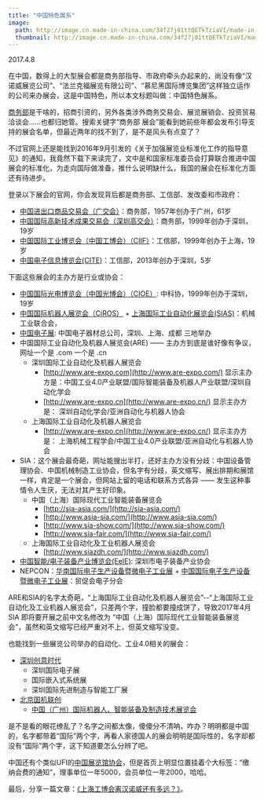 ```yaml
---
title: "中国特色展系"
image: 
  path: http://image.cn.made-in-china.com/34f27j01ttQETkTziaVI/made-in-china.jpg
  thumbnail: http://image.cn.made-in-china.com/34f27j01ttQETkTziaVI/made-in-china.jpg
---
```


2017.4.8

在中国，数得上的大型展会都是商务部指导、市政府牵头办起来的，尚没有像“汉诺威展览公司”、“法兰克福展览有限公司”、“慕尼黑国际博览集团”这样独立运作的公司来办展会，这是中国特色，所以本文标题叫做：中国特色展系。

[商务部](http://www.mofcom.gov.cn)是干啥的，招商引资的，另外各类涉外商务交易会、展览展销会、投资贸易洽谈会……也都归她管。搜索关键字“商务部 展会”能看到她前些年都会发布引导支持的展会名单，但最近两年的找不到了，是不是风头有点变了？

不过官网上还是能找到2016年9月引发的《关于加强展览业标准化工作的指导意见》的通知，我竟然下载下来读完了，文中是和国家标准委员会打算联合推进中国展会的标准化，为走向国际做准备，推什么说明缺什么，我国的展会在标准化方面还有待进步。

登录以下展会的官网，你会发现背后都是商务部、工信部、发改委和市政府：

* [中国进出口商品交易会（广交会）](http://www.cantonfair.org.cn/cn/)：商务部，1957年创办于广州，61岁
* [中国国际高新技术成果交易会（深圳高交会）](http://www.chtf.com)：商务部，1999年创办于深圳，19岁
* [中国国际工业博览会（中国工博会）（CIIF）](http://www.ciif-expo.com)：工信部，1999年创办于上海，19岁
* [中国电子信息博览会(CITE)](http://www.citexpo.org/)：工信部，2013年创办于深圳，5岁

下面这些展会的主办方是行业或协会：

* [中国国际光电博览会（中国光博会）（CIOE）](http://www.cioe.cn): 中科协，1999年创办于深圳，19岁
* [中国国际机器人展览会（CiROS）](http://www.ciros.com.cn) + [上海国际工业自动化展览会(SIAS)](http://www.cmepo.com/index_auto.html)：机械工业联合会，
* [中国电子展](http://www.icef.com.cn): 中国电子器材总公司，深圳、上海、成都 三地举办
* 中国国际工业自动化及机器人展览会(ARE) —— 主办方到底是谁好像有争议，网址一个是 .com 一个是 .cn
    - 深圳国际工业自动化及机器人展览会
        + [http://www.are-expo.com](http://www.are-expo.com/) 显示主办方是：中国工业4.0产业联盟/国际智能装备及机器人产业联盟/深圳自动化学会
        + [http://www.are-expo.cn](http://www.are-expo.cn/) 显示主办方是： 深圳自动化学会/亚洲自动化与机器人协会
    - 上海国际工业自动化及机器人展览会
        + [http://www.are-expo.cn](http://www.are-expo.cn/) 显示主办方是： 上海机械工程学会/中国工业4.0产业联盟/亚洲自动化与机器人协会
* SIA：这个展会最奇葩，网址能搜出半打，还好主办方没有分歧：中国设备管理协会、中国机械制造工业协会，但名字有分歧，英文缩写、展出排期和展馆一样，肯定是一个展会，但网站上留的电话和联系方式各异 —— 发生这种事情令人生厌，无法对其产生好印象。
    - 中国（上海）国际现代工业智能装备展览会
        + [http://sia-asia.com/](http://sia-asia.com/) 
        + [http://www.asia-sia.com/](http://www.asia-sia.com/) 
        + [http://www.sia-show.com/](http://www.sia-show.com/)
        + [http://www.sia-fair.com/](http://www.sia-fair.com/)
    - 上海国际工业自动化及工业机器人展览会
        + [http://www.siazdh.com/](http://www.siazdh.com/)
* [中国智能/电子装备产业博览会(EeIE)](http://cieeie.com/cieeie/): 深圳市电子装备产业协会
* NEPCON：[华南国际电子生产设备暨微电子工业展](http://www.nepconsouthchina.com/) + [中国国际电子生产设备暨微电子工业展](http://www.nepconchina.com/)：贸促会电子分会

ARE和SIA的名字太奇葩，“上海国际工业自动化及机器人展览会”--“上海国际工业自动化及工业机器人展览会”，只差两个字，撞脸都要撞成饼了，导致2017年4月 SIA 即将要开展之前中文名修改为 “中国（上海）国际现代工业智能装备展览会”，虽然和英文缩写已经严重对不上，但英文缩写没变。

也能找到一些展览公司举办的自动化、工业4.0相关的展会：

* [深圳创意时代](http://www.cetimes.com)
    - 深圳国际电子展
    - 国际嵌入式系统展
    - 深圳国际先进制造与智能工厂展
* [北京国机联创](http://www.bjgjlc.com)
    - [中国（广州）国际机器人、智能装备及制造技术展览会](http://www.roboimex.com)

是不是看的眼花缭乱了？名字之间都太像，傻傻分不清呐，咋办？明明都是中国的，名字都带着“国际”两个字，再看人家德国人的展会明明是国际性的，名字却都没有“国际”两个字，这下知道要怎么分辨了吧。

中国还有个类似UFI的[中国展览馆协会](http://www.caec.org.cn)，但是首页上明显位置挂着个大标签：“缴纳会费的通知”，理事单位一年5000，会员单位一年2000，哈哈。

最后，分享一篇文章：[《上海工博会离汉诺威还有多远？》](http://news.xinhuanet.com/comments/2003-11/17/content_1181276.htm)。
